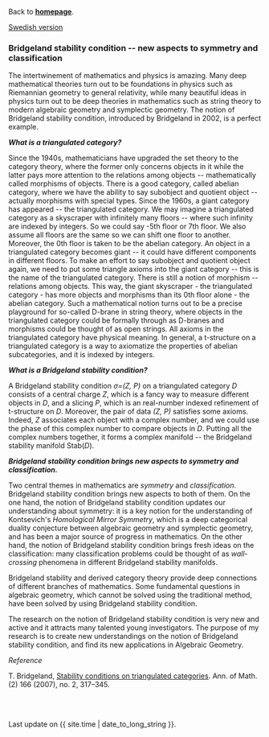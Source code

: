 Back to [**homepage**](https://wanminliu.github.io).

[Swedish version](https://wanminliu.github.io/rs/bscsv)

### Bridgeland stability condition -- new aspects to symmetry and classification

The intertwinement of mathematics and physics is amazing. Many deep mathematical theories turn out to be foundations in physics such as Riemannian geometry to general relativity, while many beautiful ideas in physics turn out to be deep theories in mathematics such as string theory to modern algebraic geometry and symplectic geometry. The notion of Bridgeland stability condition, introduced by Bridgeland in 2002, is a perfect example.

_**What is a triangulated category?**_

Since the 1940s, mathematicians have upgraded the set theory to the category theory, where the former only concerns objects in it while the latter pays more attention to the relations among objects --  mathematically called morphisms of objects. There is a good category, called abelian category, where we have the ability to say subobject and quotient object -- actually morphisms with special types. Since the 1960s, a giant category has appeared -- the triangulated category. We may imagine a triangulated category as a skyscraper with infinitely many floors -- where such infinity are indexed by integers. So we could say -5th floor or 7th floor. We also assume all floors are the same so we can shift one floor to another. Moreover, the 0th floor is taken to be the abelian category. An object in a triangulated category becomes giant -- it could have different components in different floors. To make an effort to say subobject and quotient object again, we need to put some triangle axioms into the giant category -- this is the name of the triangulated category. There is still a notion of morphism -- relations among objects. This way, the giant skyscraper - the triangulated category - has more objects and morphisms than its 0th floor alone - the abelian category. Such a mathematical notion turns out to be a precise playground for so-called D-brane in string theory, where objects in the triangulated category could be formally through as D-branes and morphisms could be thought of as open strings. All axioms in the triangulated category have physical meaning. In general, a t-structure on a triangulated category is a way to axiomatize the properties of abelian subcategories, and it is indexed by integers.

_**What is a Bridgeland stability condition?**_

A Bridgeland stability condition _σ=(Z, P)_ on a triangulated category _D_ consists of a central charge _Z_, which is a fancy way to measure different objects in _D_, and a slicing _P_, which is an real-number indexed refinement of t-structure on _D_. Moreover, the pair of data _(Z, P)_ satisfies some axioms. Indeed, _Z_ associates each object with a complex number, and we could use the phase of this complex number to compare objects in _D_. Putting all the complex numbers together, it forms a complex manifold -- the Bridgeland stability manifold Stab(_D_).

_**Bridgeland stability condition brings new aspects to symmetry and classification.**_

Two central themes in mathematics are _symmetry_ and _classification_. Bridgeland stability condition brings new aspects to both of them. On the one hand, the notion of Bridgeland stability condition updates our understanding about symmetry: it is a key notion for the understanding of Kontsevich's _Homological Mirror Symmetry_, which is a deep categorical duality conjecture between algebraic geometry and symplectic geometry, and has been a major source of progress in mathematics. On the other hand, the notion of Bridgeland stability condition brings fresh ideas on the classification: many classification problems could be thought of as _wall-crossing_ phenomena in different Bridgeland stability manifolds.

Bridgeland stability and derived category theory provide deep connections of different branches of mathematics. Some fundamental questions in algebraic geometry, which cannot be solved using the traditional method, have been solved by using Bridgeland stability condition.

The research on the notion of Bridgeland stability condition is very new and active and it attracts many talented young investigators. The purpose of my research is to create new understandings on the notion of Bridgeland stability condition, and find its new applications in Algebraic Geometry.

_Reference_

T. Bridgeland, [Stability conditions on triangulated categories](http://annals.math.princeton.edu/wp-content/uploads/annals-v166-n2-p01.pdf). Ann. of Math. (2) 166 (2007), no. 2, 317–345.  


<br/><br/>
<p>Last update on {{ site.time | date_to_long_string }}.</p>
